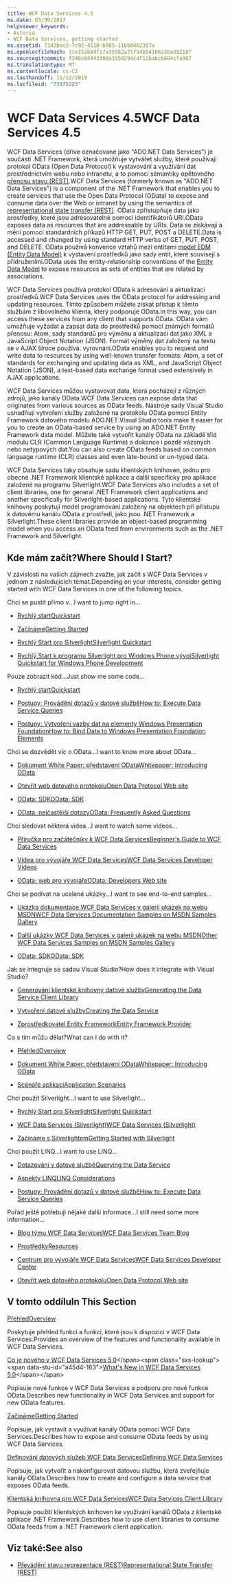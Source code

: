 ```yaml
---
title: WCF Data Services 4.5
ms.date: 03/30/2017
helpviewer_keywords:
- Astoria
- WCF Data Services, getting started
ms.assetid: 73d2bec3-7c92-4110-b905-11bb0462357a
ms.openlocfilehash: 1ce152b84f17a35982a75f54b5418623ba39210f
ms.sourcegitcommit: f348c84443380a1959294cdf12babcb804cfa987
ms.translationtype: MT
ms.contentlocale: cs-CZ
ms.lasthandoff: 11/12/2019
ms.locfileid: "73975223"
---
```

# <a name="wcf-data-services-45"></a><span data-ttu-id="a45d4-102">WCF Data Services 4.5</span><span class="sxs-lookup"><span data-stu-id="a45d4-102">WCF Data Services 4.5</span></span>

<span data-ttu-id="a45d4-103">WCF Data Services (dříve označované jako "ADO.NET Data Services") je součástí .NET Framework, která umožňuje vytvářet služby, které používají protokol OData (Open Data Protocol) k vystavování a využívání dat prostřednictvím webu nebo intranetu, a to pomocí sémantiky opětovného [přenosu stavu (REST)](https://go.microsoft.com/fwlink/?LinkId=113919).</span><span class="sxs-lookup"><span data-stu-id="a45d4-103">WCF Data Services (formerly known as "ADO.NET Data Services") is a component of the .NET Framework that enables you to create services that use the Open Data Protocol (OData) to expose and consume data over the Web or intranet by using the semantics of [representational state transfer (REST)](https://go.microsoft.com/fwlink/?LinkId=113919).</span></span> <span data-ttu-id="a45d4-104">OData zpřístupňuje data jako prostředky, které jsou adresovatelné pomocí identifikátorů URI.</span><span class="sxs-lookup"><span data-stu-id="a45d4-104">OData exposes data as resources that are addressable by URIs.</span></span> <span data-ttu-id="a45d4-105">Data se získávají a mění pomocí standardních příkazů HTTP GET, PUT, POST a DELETE.</span><span class="sxs-lookup"><span data-stu-id="a45d4-105">Data is accessed and changed by using standard HTTP verbs of GET, PUT, POST, and DELETE.</span></span> <span data-ttu-id="a45d4-106">OData používá konvence vztahů mezi entitami [model EDM (Entity Data Model)](../adonet/entity-data-model.md) k vystavení prostředků jako sady entit, které souvisejí s přidruženími.</span><span class="sxs-lookup"><span data-stu-id="a45d4-106">OData uses the entity-relationship conventions of the [Entity Data Model](../adonet/entity-data-model.md) to expose resources as sets of entities that are related by associations.</span></span>

<span data-ttu-id="a45d4-107">WCF Data Services používá protokol OData k adresování a aktualizaci prostředků.</span><span class="sxs-lookup"><span data-stu-id="a45d4-107">WCF Data Services uses the OData protocol for addressing and updating resources.</span></span> <span data-ttu-id="a45d4-108">Tímto způsobem můžete získat přístup k těmto službám z libovolného klienta, který podporuje OData.</span><span class="sxs-lookup"><span data-stu-id="a45d4-108">In this way, you can access these services from any client that supports OData.</span></span> <span data-ttu-id="a45d4-109">OData vám umožňuje vyžádat a zapsat data do prostředků pomocí známých formátů přenosu: Atom, sady standardů pro výměnu a aktualizaci dat jako XML a JavaScript Object Notation (JSON). Formát výměny dat založený na textu se v AJAX široce používá. vyrovnání.</span><span class="sxs-lookup"><span data-stu-id="a45d4-109">OData enables you to request and write data to resources by using well-known transfer formats: Atom, a set of standards for exchanging and updating data as XML, and JavaScript Object Notation (JSON), a text-based data exchange format used extensively in AJAX applications.</span></span>

<span data-ttu-id="a45d4-110">WCF Data Services můžou vystavovat data, která pocházejí z různých zdrojů, jako kanály OData.</span><span class="sxs-lookup"><span data-stu-id="a45d4-110">WCF Data Services can expose data that originates from various sources as OData feeds.</span></span> <span data-ttu-id="a45d4-111">Nástroje sady Visual Studio usnadňují vytvoření služby založené na protokolu OData pomocí Entity Framework datového modelu ADO.NET.</span><span class="sxs-lookup"><span data-stu-id="a45d4-111">Visual Studio tools make it easier for you to create an OData-based service by using an ADO.NET Entity Framework data model.</span></span> <span data-ttu-id="a45d4-112">Můžete také vytvořit kanály OData na základě tříd modulu CLR (Common Language Runtime) a dokonce i pozdě vázaných nebo netypových dat.</span><span class="sxs-lookup"><span data-stu-id="a45d4-112">You can also create OData feeds based on common language runtime (CLR) classes and even late-bound or un-typed data.</span></span>

<span data-ttu-id="a45d4-113">WCF Data Services taky obsahuje sadu klientských knihoven, jednu pro obecné .NET Framework klientské aplikace a další specificky pro aplikace založené na programu Silverlight.</span><span class="sxs-lookup"><span data-stu-id="a45d4-113">WCF Data Services also includes a set of client libraries, one for general .NET Framework client applications and another specifically for Silverlight-based applications.</span></span> <span data-ttu-id="a45d4-114">Tyto klientské knihovny poskytují model programování založený na objektech při přístupu k datovému kanálu OData z prostředí, jako jsou .NET Framework a Silverlight.</span><span class="sxs-lookup"><span data-stu-id="a45d4-114">These client libraries provide an object-based programming model when you access an OData feed from environments such as the .NET Framework and Silverlight.</span></span>

## <a name="where-should-i-start"></a><span data-ttu-id="a45d4-115">Kde mám začít?</span><span class="sxs-lookup"><span data-stu-id="a45d4-115">Where Should I Start?</span></span>

<span data-ttu-id="a45d4-116">V závislosti na vašich zájmech zvažte, jak začít s WCF Data Services v jednom z následujících témat.</span><span class="sxs-lookup"><span data-stu-id="a45d4-116">Depending on your interests, consider getting started with WCF Data Services in one of the following topics.</span></span>

<span data-ttu-id="a45d4-117">Chci se pustit přímo v...</span><span class="sxs-lookup"><span data-stu-id="a45d4-117">I want to jump right in...</span></span>

- [<span data-ttu-id="a45d4-118">Rychlý start</span><span class="sxs-lookup"><span data-stu-id="a45d4-118">Quickstart</span></span>](quickstart-wcf-data-services.md)

- [<span data-ttu-id="a45d4-119">Začínáme</span><span class="sxs-lookup"><span data-stu-id="a45d4-119">Getting Started</span></span>](getting-started-with-wcf-data-services.md)

- [<span data-ttu-id="a45d4-120">Rychlý Start pro Silverlight</span><span class="sxs-lookup"><span data-stu-id="a45d4-120">Silverlight Quickstart</span></span>](https://go.microsoft.com/fwlink/?LinkID=192782)

- [<span data-ttu-id="a45d4-121">Rychlý Start k programu Silverlight pro Windows Phone vývoj</span><span class="sxs-lookup"><span data-stu-id="a45d4-121">Silverlight Quickstart for Windows Phone Development</span></span>](https://go.microsoft.com/fwlink/?LinkID=214535)

<span data-ttu-id="a45d4-122">Pouze zobrazit kód...</span><span class="sxs-lookup"><span data-stu-id="a45d4-122">Just show me some code...</span></span>

- [<span data-ttu-id="a45d4-123">Rychlý start</span><span class="sxs-lookup"><span data-stu-id="a45d4-123">Quickstart</span></span>](quickstart-wcf-data-services.md)

- [<span data-ttu-id="a45d4-124">Postupy: Provádění dotazů v datové službě</span><span class="sxs-lookup"><span data-stu-id="a45d4-124">How to: Execute Data Service Queries</span></span>](how-to-execute-data-service-queries-wcf-data-services.md)

- [<span data-ttu-id="a45d4-125">Postupy: Vytvoření vazby dat na elementy Windows Presentation Foundation</span><span class="sxs-lookup"><span data-stu-id="a45d4-125">How to: Bind Data to Windows Presentation Foundation Elements</span></span>](bind-data-to-wpf-elements-wcf-data-services.md)

<span data-ttu-id="a45d4-126">Chci se dozvědět víc o OData...</span><span class="sxs-lookup"><span data-stu-id="a45d4-126">I want to know more about OData...</span></span>

- [<span data-ttu-id="a45d4-127">Dokument White Paper: představení OData</span><span class="sxs-lookup"><span data-stu-id="a45d4-127">Whitepaper: Introducing OData</span></span>](https://go.microsoft.com/fwlink/?LinkId=220867)

- [<span data-ttu-id="a45d4-128">Otevřít web datového protokolu</span><span class="sxs-lookup"><span data-stu-id="a45d4-128">Open Data Protocol Web site</span></span>](https://go.microsoft.com/fwlink/?LinkID=184554)

- [<span data-ttu-id="a45d4-129">OData: SDK</span><span class="sxs-lookup"><span data-stu-id="a45d4-129">OData: SDK</span></span>](https://go.microsoft.com/fwlink/?LinkID=185248)

- [<span data-ttu-id="a45d4-130">OData: nejčastější dotazy</span><span class="sxs-lookup"><span data-stu-id="a45d4-130">OData: Frequently Asked Questions</span></span>](https://go.microsoft.com/fwlink/?LinkId=185867)

<span data-ttu-id="a45d4-131">Chci sledovat některá videa...</span><span class="sxs-lookup"><span data-stu-id="a45d4-131">I want to watch some videos...</span></span>

- [<span data-ttu-id="a45d4-132">Příručka pro začátečníky k WCF Data Services</span><span class="sxs-lookup"><span data-stu-id="a45d4-132">Beginner's Guide to WCF Data Services</span></span>](https://go.microsoft.com/fwlink/?LinkId=220864)

- [<span data-ttu-id="a45d4-133">Videa pro vývojáře WCF Data Services</span><span class="sxs-lookup"><span data-stu-id="a45d4-133">WCF Data Services Developer Videos</span></span>](https://go.microsoft.com/fwlink/?LinkId=220861)

- [<span data-ttu-id="a45d4-134">OData: web pro vývojáře</span><span class="sxs-lookup"><span data-stu-id="a45d4-134">OData: Developers Web site</span></span>](https://go.microsoft.com/fwlink/?LinkId=185866)

<span data-ttu-id="a45d4-135">Chci se podívat na ucelené ukázky...</span><span class="sxs-lookup"><span data-stu-id="a45d4-135">I want to see end-to-end samples...</span></span>

- [<span data-ttu-id="a45d4-136">Ukázka dokumentace WCF Data Services v galerii ukázek na webu MSDN</span><span class="sxs-lookup"><span data-stu-id="a45d4-136">WCF Data Services Documentation Samples on MSDN Samples Gallery</span></span>](https://go.microsoft.com/fwlink/?LinkID=220865)

- [<span data-ttu-id="a45d4-137">Další ukázky WCF Data Services v galerii ukázek na webu MSDN</span><span class="sxs-lookup"><span data-stu-id="a45d4-137">Other WCF Data Services Samples on MSDN Samples Gallery</span></span>](https://go.microsoft.com/fwlink/?LinkId=220866)

- [<span data-ttu-id="a45d4-138">OData: SDK</span><span class="sxs-lookup"><span data-stu-id="a45d4-138">OData: SDK</span></span>](https://go.microsoft.com/fwlink/?LinkID=185248)

<span data-ttu-id="a45d4-139">Jak se integruje se sadou Visual Studio?</span><span class="sxs-lookup"><span data-stu-id="a45d4-139">How does it integrate with Visual Studio?</span></span>

- [<span data-ttu-id="a45d4-140">Generování klientské knihovny datové služby</span><span class="sxs-lookup"><span data-stu-id="a45d4-140">Generating the Data Service Client Library</span></span>](generating-the-data-service-client-library-wcf-data-services.md)

- [<span data-ttu-id="a45d4-141">Vytvoření datové služby</span><span class="sxs-lookup"><span data-stu-id="a45d4-141">Creating the Data Service</span></span>](creating-the-data-service.md)

- [<span data-ttu-id="a45d4-142">Zprostředkovatel Entity Framework</span><span class="sxs-lookup"><span data-stu-id="a45d4-142">Entity Framework Provider</span></span>](entity-framework-provider-wcf-data-services.md)

<span data-ttu-id="a45d4-143">Co s tím můžu dělat?</span><span class="sxs-lookup"><span data-stu-id="a45d4-143">What can I do with it?</span></span>

- [<span data-ttu-id="a45d4-144">Přehled</span><span class="sxs-lookup"><span data-stu-id="a45d4-144">Overview</span></span>](wcf-data-services-overview.md)

- [<span data-ttu-id="a45d4-145">Dokument White Paper: představení OData</span><span class="sxs-lookup"><span data-stu-id="a45d4-145">Whitepaper: Introducing OData</span></span>](https://go.microsoft.com/fwlink/?LinkId=220867)

- [<span data-ttu-id="a45d4-146">Scénáře aplikací</span><span class="sxs-lookup"><span data-stu-id="a45d4-146">Application Scenarios</span></span>](application-scenarios-wcf-data-services.md)

<span data-ttu-id="a45d4-147">Chci použít Silverlight...</span><span class="sxs-lookup"><span data-stu-id="a45d4-147">I want to use Silverlight...</span></span>

- [<span data-ttu-id="a45d4-148">Rychlý Start pro Silverlight</span><span class="sxs-lookup"><span data-stu-id="a45d4-148">Silverlight Quickstart</span></span>](https://go.microsoft.com/fwlink/?LinkID=192782)

- [<span data-ttu-id="a45d4-149">WCF Data Services (Silverlight)</span><span class="sxs-lookup"><span data-stu-id="a45d4-149">WCF Data Services (Silverlight)</span></span>](https://go.microsoft.com/fwlink/?LinkID=143149)

- [<span data-ttu-id="a45d4-150">Začínáme s Silverlightem</span><span class="sxs-lookup"><span data-stu-id="a45d4-150">Getting Started with Silverlight</span></span>](https://go.microsoft.com/fwlink/?LinkId=148366)

<span data-ttu-id="a45d4-151">Chci použít LINQ...</span><span class="sxs-lookup"><span data-stu-id="a45d4-151">I want to use LINQ...</span></span>

- [<span data-ttu-id="a45d4-152">Dotazování v datové službě</span><span class="sxs-lookup"><span data-stu-id="a45d4-152">Querying the Data Service</span></span>](querying-the-data-service-wcf-data-services.md)

- [<span data-ttu-id="a45d4-153">Aspekty LINQ</span><span class="sxs-lookup"><span data-stu-id="a45d4-153">LINQ Considerations</span></span>](linq-considerations-wcf-data-services.md)

- [<span data-ttu-id="a45d4-154">Postupy: Provádění dotazů v datové službě</span><span class="sxs-lookup"><span data-stu-id="a45d4-154">How to: Execute Data Service Queries</span></span>](how-to-execute-data-service-queries-wcf-data-services.md)

<span data-ttu-id="a45d4-155">Pořád ještě potřebuji nějaké další informace...</span><span class="sxs-lookup"><span data-stu-id="a45d4-155">I still need some more information...</span></span>

- [<span data-ttu-id="a45d4-156">Blog týmu WCF Data Services</span><span class="sxs-lookup"><span data-stu-id="a45d4-156">WCF Data Services Team Blog</span></span>](https://go.microsoft.com/fwlink/?LinkID=150511)

- [<span data-ttu-id="a45d4-157">Prostředky</span><span class="sxs-lookup"><span data-stu-id="a45d4-157">Resources</span></span>](wcf-data-services-resources.md)

- [<span data-ttu-id="a45d4-158">Centrum pro vývojáře WCF Data Services</span><span class="sxs-lookup"><span data-stu-id="a45d4-158">WCF Data Services Developer Center</span></span>](https://go.microsoft.com/fwlink/?LinkId=220868)

- [<span data-ttu-id="a45d4-159">Otevřít web datového protokolu</span><span class="sxs-lookup"><span data-stu-id="a45d4-159">Open Data Protocol Web site</span></span>](https://go.microsoft.com/fwlink/?LinkID=184554)

## <a name="in-this-section"></a><span data-ttu-id="a45d4-160">V tomto oddílu</span><span class="sxs-lookup"><span data-stu-id="a45d4-160">In This Section</span></span>

[<span data-ttu-id="a45d4-161">Přehled</span><span class="sxs-lookup"><span data-stu-id="a45d4-161">Overview</span></span>](wcf-data-services-overview.md)

<span data-ttu-id="a45d4-162">Poskytuje přehled funkcí a funkcí, které jsou k dispozici v WCF Data Services.</span><span class="sxs-lookup"><span data-stu-id="a45d4-162">Provides an overview of the features and functionality available in WCF Data Services.</span></span>

<span data-ttu-id="a45d4-163">[Co je nového v WCF Data Services 5,0](https://docs.microsoft.com/previous-versions/dotnet/wcf-data-services/ee373845(v=vs.103))</span><span class="sxs-lookup"><span data-stu-id="a45d4-163">[What's New in WCF Data Services 5.0](https://docs.microsoft.com/previous-versions/dotnet/wcf-data-services/ee373845(v=vs.103))</span></span>

<span data-ttu-id="a45d4-164">Popisuje nové funkce v WCF Data Services a podporu pro nové funkce OData.</span><span class="sxs-lookup"><span data-stu-id="a45d4-164">Describes new functionality in WCF Data Services and support for new OData features.</span></span>

[<span data-ttu-id="a45d4-165">Začínáme</span><span class="sxs-lookup"><span data-stu-id="a45d4-165">Getting Started</span></span>](getting-started-with-wcf-data-services.md)

<span data-ttu-id="a45d4-166">Popisuje, jak vystavit a využívat kanály OData pomocí WCF Data Services.</span><span class="sxs-lookup"><span data-stu-id="a45d4-166">Describes how to expose and consume OData feeds by using WCF Data Services.</span></span>

[<span data-ttu-id="a45d4-167">Definování datových služeb WCF Data Services</span><span class="sxs-lookup"><span data-stu-id="a45d4-167">Defining WCF Data Services</span></span>](defining-wcf-data-services.md)

<span data-ttu-id="a45d4-168">Popisuje, jak vytvořit a nakonfigurovat datovou službu, která zveřejňuje kanály OData.</span><span class="sxs-lookup"><span data-stu-id="a45d4-168">Describes how to create and configure a data service that exposes OData feeds.</span></span>

[<span data-ttu-id="a45d4-169">Klientská knihovna pro WCF Data Services</span><span class="sxs-lookup"><span data-stu-id="a45d4-169">WCF Data Services Client Library</span></span>](wcf-data-services-client-library.md)

<span data-ttu-id="a45d4-170">Popisuje použití klientských knihoven ke využívání kanálů OData z klientské aplikace .NET Framework.</span><span class="sxs-lookup"><span data-stu-id="a45d4-170">Describes how to use client libraries to consume OData feeds from a .NET Framework client application.</span></span>

## <a name="see-also"></a><span data-ttu-id="a45d4-171">Viz také:</span><span class="sxs-lookup"><span data-stu-id="a45d4-171">See also</span></span>

- [<span data-ttu-id="a45d4-172">Převádění stavu reprezentace (REST)</span><span class="sxs-lookup"><span data-stu-id="a45d4-172">Representational State Transfer (REST)</span></span>](https://go.microsoft.com/fwlink/?LinkId=113919)
